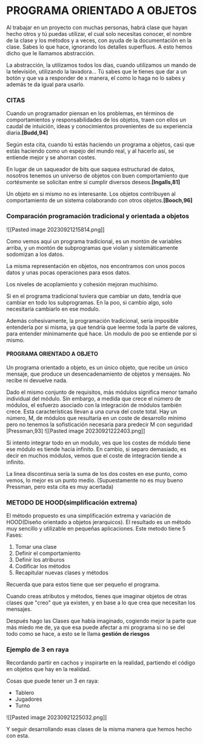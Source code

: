 # PROGRAMA ORIENTADO A OBJETOS
Al trabajar en un proyecto con muchas personas, habrá clase que hayan hecho otros y tú puedas utilizar, el cual solo necesitas conocer, el nombre de la clase y los métodos y a veces, con ayuda de la documentación en la clase. Sabes lo que hace, ignorando los detalles superfluos. A esto hemos dicho que le llamamos abstracción.

La abstracción, la utilizamos todos los días, cuando utilizamos un mando de la televisión, utilizando la lavadora... Tú sabes que le tienes que dar a un botón y que va a responder de x manera, el como lo haga no lo sabes y además te da igual para usarlo.

### CITAS

Cuando un programador piensan en los problemas, en términos de comportamientos y responsabilidades de los objetos, traen con ellos un caudal de intuición, ideas y conocimientos provenientes de su experiencia diaria.**\[Budd,94\]**

Según esta cita, cuando tú estás haciendo un programa a objetos, casi que estás haciendo como un espejo del mundo real, y al hacerlo así, se entiende mejor y se ahorran costes.




En lugar de un saqueador de bits que saquea estructurad de datos, nosotros tenemos un universo de objetos con buen comportamiento que cortésmente se solicitan entre sí cumplir diversos deseos.**\[Ingalls,81\]**



Un objeto en si mismo no es interesante. Los objetos contribuyen al comportamiento de un sistema colaborando con otros objetos.**\[Booch,96\]**


### Comparación programación tradicional y orientada a objetos
![[Pasted image 20230921215814.png]]

Como vemos aquí un programa tradicional, es un montón de variables arriba, y un montón de subprogramas que violan y sistemáticamente sodomizan a los datos.

La misma representación en objetos, nos encontramos con unos pocos datos y unas pocas operaciones para esos datos.

Los niveles de acoplamiento y cohesión mejoran muchísimo.

Si en el programa tradicional tuviera que cambiar un dato, tendría que cambiar en todo los subprogramas. En la poo, si cambio algo, solo necesitaría cambiarlo en ese modulo.

Además cohesivamente, la programación tradicional, sería imposible entenderla por si misma, ya que tendría que leerme toda la parte de valores, para entender mínimamente qué hace.  Un modulo de poo se entiende por si mismo.


#### PROGRAMA ORIENTADO A OBJETO
Un programa orientado a objeto, es un único objeto, que recibe un único mensaje, que produce un desencadenamiento de objetos y mensajes. No recibe ni devuelve nada.


Dado el mismo conjunto de requisitos, más módulos significa menor tamaño individual del módulo. Sin embargo, a medida que crece el número de módulos, el esfuerzo asociado con la integración de módulos también crece. Esta características llevan a una curva del coste total. Hay un número, M, de módulos que resultaría en un coste de desarrollo mínimo pero no tenemos la sofisticación necesaria para predecir M con seguridad
\[Pressman,93\]
![[Pasted image 20230921222403.png]]

Si intento integrar todo en un modulo, ves que los costes de módulo tiene ese módulo es tiende hacia infinito. En cambio, si separo demasiado, es decir en muchos módulos, vemos que el coste de integración tiende a infinito.

La linea discontinua sería la suma de los dos costes en ese punto, como vemos, lo mejor es un punto medio.
(Supuestamente no es muy bueno Pressman, pero esta cita es muy acertada)



### METODO DE HOOD(simplificación extrema)
El método propuesto es una simplificación extrema y variación de HOOD(Diseño orientado a objetos jerarquicos). El resultado es un método muy sencillo y utilizable en pequeñas aplicaciones.
Este metodo tiene 5 Fases:
1. Tomar una clase
2. Definir el comportamiento
3. Definir los atriburos
4. Codificar los métodos
5. Recapitular nuevas clases y métodos

Recuerda que para estos tiene que ser pequeño el programa.

Cuando creas atributos y métodos, tienes que imaginar objetos de otras clases que "creo" que ya existen, y en base a lo que crea que necesitan los mensajes. 

Después hago las Clases que había imaginado, cogiendo mejor la parte que más miedo me de, ya que esa puede afectar a mi programa si no se del todo como se hace, a esto se le llama **gestión de riesgos**


### Ejemplo de 3 en raya
Recordando partir en cachos y inspirarte en la realidad, partiendo el código en objetos que hay en la realidad.

Cosas que puede tener un 3 en raya:
- Tablero
- Jugadores
- Turno

![[Pasted image 20230921225032.png]]

Y seguir desarrollando esas clases de la misma manera que hemos hecho con esta.